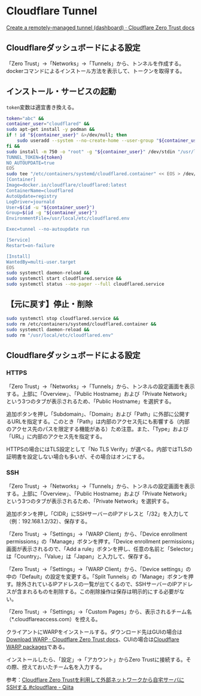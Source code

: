 # Cloudflare Tunnel
[Create a remotely-managed tunnel (dashboard) · Cloudflare Zero Trust docs](https://developers.cloudflare.com/cloudflare-one/connections/connect-networks/get-started/create-remote-tunnel/)

## Cloudflareダッシュボードによる設定
「Zero Trust」→「Networks」→「Tunnels」から、トンネルを作成する。dockerコマンドによるインストール方法を表示して、トークンを取得する。

## インストール・サービスの起動
`token`変数は適宜書き換える。
```sh
token="abc" &&
container_user="cloudflared" &&
sudo apt-get install -y podman &&
if ! id "${container_user}" &>/dev/null; then
    sudo useradd --system --no-create-home --user-group "${container_user}"
fi &&
sudo install -m 750 -o "root" -g "${container_user}" /dev/stdin "/usr/local/etc/cloudflared.env" << EOS > /dev/null &&
TUNNEL_TOKEN=${token}
NO_AUTOUPDATE=true
EOS
sudo tee "/etc/containers/systemd/cloudflared.container" << EOS > /dev/null &&
[Container]
Image=docker.io/cloudflare/cloudflared:latest
ContainerName=cloudflared
AutoUpdate=registry
LogDriver=journald
User=$(id -u "${container_user}")
Group=$(id -g "${container_user}")
EnvironmentFile=/usr/local/etc/cloudflared.env

Exec=tunnel --no-autoupdate run

[Service]
Restart=on-failure

[Install]
WantedBy=multi-user.target
EOS
sudo systemctl daemon-reload &&
sudo systemctl start cloudflared.service &&
sudo systemctl status --no-pager --full cloudflared.service
```

## 【元に戻す】停止・削除
```sh
sudo systemctl stop cloudflared.service &&
sudo rm /etc/containers/systemd/cloudflared.container &&
sudo systemctl daemon-reload &&
sudo rm "/usr/local/etc/cloudflared.env"
```

## Cloudflareダッシュボードによる設定
### HTTPS
「Zero Trust」→「Networks」→「Tunnels」から、トンネルの設定画面を表示する。上部に「Overview」、「Public Hostname」および「Private Network」という3つのタブが表示されるため、「Public Hostname」を選択する。

追加ボタンを押し「Subdomain」、「Domain」および「Path」に外部に公開するURLを指定する。このとき「Path」は内部のアクセス先にも影響する（内部のアクセス先のパスを限定する機能がある）ため注意。また、「Type」および「URL」に内部のアクセス先を指定する。

HTTPSの場合にはTLS設定として「No TLS Verify」が選べる。内部ではTLSの証明書を設定しない場合も多いが、その場合はオンにする。

### SSH
「Zero Trust」→「Networks」→「Tunnels」から、トンネルの設定画面を表示する。上部に「Overview」、「Public Hostname」および「Private Network」という3つのタブが表示されるため、「Private Network」を選択する。

追加ボタンを押し「CIDR」にSSHサーバーのIPアドレスと「/32」を入力して（例：192.168.1.2/32）、保存する。

「Zero Trust」→「Settings」→「WARP Client」から、「Device enrollment permissions」の「Manage」ボタンを押す。「Device enrollment permissions」画面が表示されるので、「Add a rule」ボタンを押し、任意の名前と「Selector」は「Country」、「Value」は「Japan」と入力して、保存する。

「Zero Trust」→「Settings」→「WARP Client」から、「Device settings」の中の「Default」の設定を変更する。「Split Tunnels」の「Manage」ボタンを押す。除外されているIPアドレスの一覧が出てくるので、SSHサーバーのIPアドレスが含まれるものを削除する。この削除操作は保存は明示的にする必要がない。

「Zero Trust」→「Settings」→「Custom Pages」から、表示されるチーム名（*.cloudflareaccess.com）を控える。

クライアントにWARPをインストールする。ダウンロード先はGUIの場合は[Download WARP · Cloudflare Zero Trust docs](https://developers.cloudflare.com/cloudflare-one/connections/connect-devices/warp/download-warp/)、CUIの場合は[Cloudflare WARP packages](https://pkg.cloudflareclient.com/)である。

インストールしたら、「設定」→「アカウント」からZero Trustに接続する。その際、控えておいたチーム名を入力する。

参考：[Cloudflare Zero Trustを利用して外部ネットワークから自宅サーバにSSHする #cloudflare - Qiita](https://qiita.com/sey323/items/c9d43f2c930b8602c46c)
